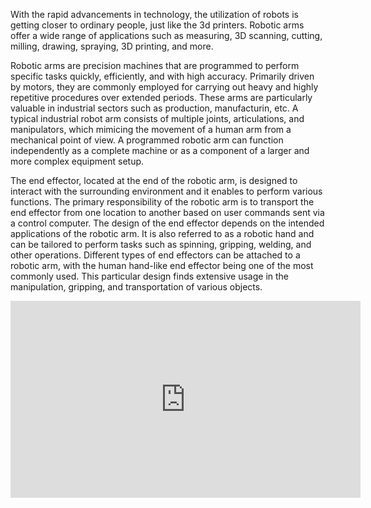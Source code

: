 With the rapid advancements in technology, the utilization of robots is getting closer to ordinary people, just like the 3d printers. Robotic arms offer a wide range of applications such as measuring, 3D scanning, cutting, milling, drawing, spraying, 3D printing, and more.  

Robotic arms are precision machines that are programmed to perform specific tasks quickly, efficiently, and with high accuracy. Primarily driven by motors, they are commonly employed for carrying out heavy and highly repetitive procedures over extended periods. These arms are particularly valuable in industrial sectors such as production, manufacturin, etc. A typical industrial robot arm consists of multiple joints, articulations, and manipulators, which mimicing the movement of a human arm from a mechanical point of view. A programmed robotic arm can function independently as a complete machine or as a component of a larger and more complex equipment setup.  

The end effector, located at the end of the robotic arm, is designed to interact with the surrounding environment and it enables to perform various functions. The primary responsibility of the robotic arm is to transport the end effector from one location to another based on user commands sent via a control computer. The design of the end effector depends on the intended applications of the robotic arm. It is also referred to as a robotic hand and can be tailored to perform tasks such as spinning, gripping, welding, and other operations. Different types of end effectors can be attached to a robotic arm, with the human hand-like end effector being one of the most commonly used. This particular design finds extensive usage in the manipulation, gripping, and transportation of various objects.

<iframe width="560" height="315" src="https://www.youtube.com/embed/ycJ9lMgZVuA" title="YouTube video player" frameborder="0" allow="accelerometer; autoplay; clipboard-write; encrypted-media; gyroscope; picture-in-picture; web-share" allowfullscreen></iframe>